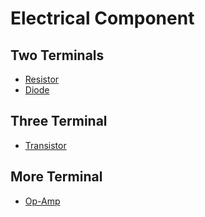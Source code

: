 # Electrical Component


## Two Terminals
* [Resistor](resistor.html)
* [Diode](diode.html)

## Three Terminal
* [Transistor](transistor.html)


## More Terminal
* [Op-Amp](op-amp.html)


